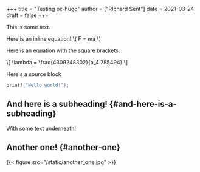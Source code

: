 +++
title = "Testing ox-hugo"
author = ["RIchard Sent"]
date = 2021-03-24
draft = false
+++

This is some text.

Here is an inline equation! \\( F = ma \\)

Here is an equation with the square brackets.

\\[ \lambda = \frac{4309248302}{a\_4 785494} \\]

Here's a source block

```C
printf("Hello world!");
```


## And here is a subheading! {#and-here-is-a-subheading}

With some text underneath!


## Another one! {#another-one}

{{< figure src="/static/another_one.jpg" >}}
